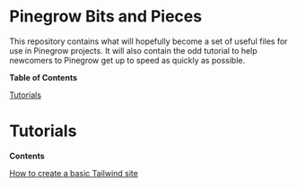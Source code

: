 # Pinegrow Bits and Pieces

This repository contains what will hopefully become a set of useful files for use in Pinegrow projects.  It will also contain the odd tutorial to help newcomers to Pinegrow get up to speed as quickly as possible.

**Table of Contents**

[Tutorials](#tutorials)
   



# Tutorials

**Contents**

[How to create a basic Tailwind site](basicsite.md)

